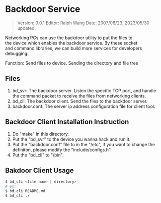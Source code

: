 # Backdoor Service

> Version: 0.0.1
> Editor: Ralph Wang
> Date: 2007/08/23, 2023/05/30 updated. 

Networking PCs can use the backdoor utility to put the files to    
the device which enables the backdoor service. By these socket     
and command libraries, we can build more services for developers     
debugging. 


Function: Send files to device. Sending the directory and file tree 

## Files 

1. bd_svr: The backdoor server. Listen the specific TCP port, and handle 
   the command packet to receive the files from networking clients. 
2. bd_cli: The backdoor client. Send the files to the backdoor server. 
3. backdoor.conf: The server ip address configuration file for client tool. 

## Backdoor Client Installation Instruction

1. Do "make" in this directory. 
2. Put the "bd_svr" to the device you wanna hack and run it. 
3. Put the "backdoor.conf" file to in the "/etc", if you want to change 
   the definiton, please modify the "include/configs.h". 
4. Put the "bd_cli" to "/bin".   

## Bakdoor Client Usage

```bash
$ bd_cli <file name | directory>
# ex: 
$ bd_cli README.md
$ bd_cli ./
```

